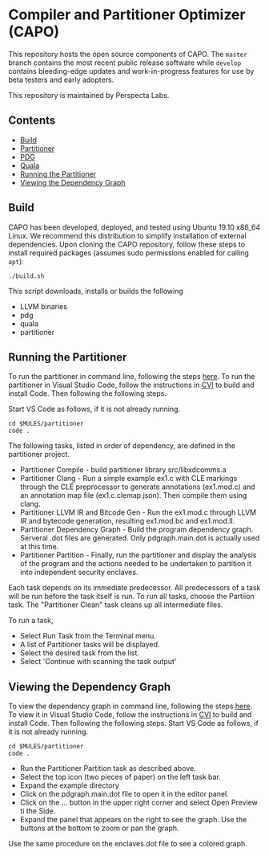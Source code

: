 # Compiler and Partitioner Optimizer (CAPO)
This repository hosts the open source components of CAPO. The `master` branch contains the most recent public release software while `develop` contains bleeding-edge updates and work-in-progress features for use by beta testers and early adopters.

This repository is maintained by Perspecta Labs.

## Contents
- [Build](#build)
- [Partitioner](partitioner/README.md)
- [PDG](pdg/README.md)
- [Quala](quala/README.md)
- [Running the Partitioner](#running-the-partitioner)
- [Viewing the Dependency Graph](#viewing-the-dependency-graph)

## Build
CAPO has been developed, deployed, and tested using Ubuntu 19.10 x86_64 Linux. We recommend this distribution to simplify installation of external dependencies. Upon cloning the CAPO repository, follow these steps to install required packages (assumes sudo permissions enabled for calling `apt`):

```
./build.sh 
```

This script downloads, installs or builds the following
* LLVM binaries
* pdg
* quala
* partitioner

## Running the Partitioner
To run the partitioner in command line, following the steps [here](partitioner/README.md). To run the partitioner in Visual Studio Code, follow the instructions in [CVI](../cvi/README.md) to build and install Code. Then following the following steps.

Start VS Code as follows, if it is not already running.

```
cd $MULES/partitioner
code .
```
The following tasks, listed in order of dependency, are defined in the partitioner project.
* Partitioner Compile - build partitioner library src/libxdcomms.a
* Partitioner Clang - Run a simple example ex1.c with CLE markings through the CLE preprocessor to generate annotations (ex1.mod.c) and an annotation map file (ex1.c.clemap.json). Then compile them using clang.
* Partitioner LLVM IR and Bitcode Gen - Run the ex1.mod.c through LLVM IR and bytecode generation, resulting ex1.mod.bc and ex1.mod.ll.
* Partitioner Dependency Graph - Build the program dependency graph. Serveral .dot files are generated. Only pdgraph.main.dot is actually used at this time.
* Partitioner Partition - Finally, run the partitioner and display the analysis of the program and the actions needed to be undertaken to partition it into independent security enclaves.

Each task depends on its immediate predecessor. All predecessors of a task will be run before the task itself is run.
To run all tasks, choose the Partiion task. The "Partitioner Clean" task cleans up all intermediate files.

To run a task,
* Select Run Task from the Terminal menu.
* A list of Partitioner tasks will be displayed.
* Select the desired task from the list.
* Select 'Continue with scanning the task output'

## Viewing the Dependency Graph
To view the dependency graph in command line, following the steps [here](partitioner/README.md). To view it in Visual Studio Code, follow the instructions in [CVI](../cvi/README.md) to build and install Code. Then following the following steps.
Start VS Code as follows, if it is not already running.

```
cd $MULES/partitioner
code .
```
* Run the Partitioner Partition task as described above.
* Select the top icon (two pieces of paper) on the left task bar.
* Expand the example directory
* Click on the pdgraph.main.dot file to open it in the editor panel.
* Click on the ... button in the upper right corner and select Open Preview ti the Side.
* Expand the panel that appears on the right to see the graph. Use the buttons at the bottom to zoom or pan the graph.

Use the same procedure on the enclaves.dot file to see a colored graph.
